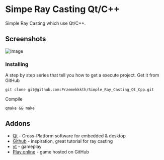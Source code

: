 # Simpe Ray Casting Qt/C++
Simple Ray Casting which use Qt/C++.
## Screenshots
![Image](https://user-images.githubusercontent.com/28188300/189403005-08575381-949e-4c07-af92-440c5a842817.gif)
### Installing
A step by step series  that tell you how to get a execute project.
Get it from GitHub
```
git clone git@github.com:Przemekkkth/Simple_Ray_Casting_Qt_Cpp.git
```
Compile
```
qmake && make
```
## Addons
* [Qt](https://www.qt.io/) - Cross-Platform software for embedded & desktop
* [Github](https://github.com/OneLoneCoder/CommandLineFPS) - inspiration, great tutorial for ray casting
* [yt]() - gameplay
* [Play online]() - game hosted on GitHub
